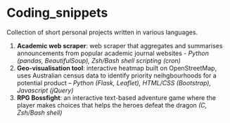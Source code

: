 # Coding_snippets
Collection of short personal projects written in various languages.

1. **Academic web scraper**: web scraper that aggregates and summarises announcements from popular academic journal websites - *Python (pandas, BeautifulSoup), Zsh/Bash shell scripting (cron)*
2. **Geo-visualisation tool**: interactive heatmap built on OpenStreetMap, uses Australian census data to identify priority neihgbourhoods for a potential product – *Python (Flask, Leaflet), HTML/CSS (Bootstrap), Javascript (jQuery)*
3. **RPG Bossfight**: an interactive text-based adventure game where the player makes choices that helps the heroes defeat the dragon *(C, Zsh/Bash shell)*

